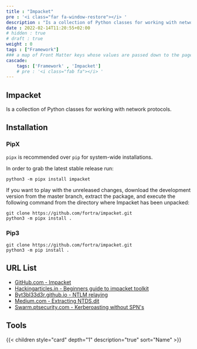 ```yaml
---
title : "Impacket"
pre : '<i class="far fa-window-restore"></i> '
description : "Is a collection of Python classes for working with network protocols."
date : 2022-02-14T11:20:55+02:00
# hidden : true
# draft : true
weight : 0
tags : ["Framework"]
### a map of Front Matter keys whose values are passed down to the page's descendants unless overwritten by self or a closer ancestor's cascade. 
cascade:
    tags: ['Framework' , 'Impacket']
    # pre : '<i class="fab fa"></i> '
---
```


## Impacket

Is a collection of Python classes for working with network protocols.

## Installation

### PipX

`pipx` is recommended over `pip` for system-wide installations.

In order to grab the latest stable release run:

```plain
python3 -m pipx install impacket
```

If you want to play with the unreleased changes, download the development version from the master branch, extract the package, and execute the following command from the directory where Impacket has been unpacked:

```plain
git clone https://github.com/fortra/impacket.git
python3 -m pipx install .
```

### Pip3

```plain
git clone https://github.com/fortra/impacket.git
python3 -m pip install .
```

## URL List

* [GitHub.com - Impacket](https://github.com/fortra/impacket)
* [Hackingarticles.in - Beginners guide to impacket toolkit](https://www.hackingarticles.in/beginners-guide-to-impacket-tool-kit-part-1/)
* [Byt3bl33d3r.github.io - NTLM relaying](https://byt3bl33d3r.github.io/practical-guide-to-ntlm-relaying-in-2017-aka-getting-a-foothold-in-under-5-minutes.html)
* [Medium.com - Extracting NTDS.dit](https://medium.com/@bondo.mike/extracting-and-cracking-ntds-dit-2b266214f277)
* [Swarm.ptsecurity.com - Kerberoasting without SPN's](https://swarm.ptsecurity.com/kerberoasting-without-spns/)

## Tools

{{< children style="card" depth="1" description="true" sort="Name"  >}}
